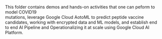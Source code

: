 This folder contains demos and hands-on 
activities that one can peform to model COVID19  
mutations, leverage Google Cloud 
AotoML to predict peptide vaccine candidates, 
working with encrypted data and ML models, and establish 
end to end AI Pipeline and Operationalizing it at scale using Google Cloud AI Platform.
